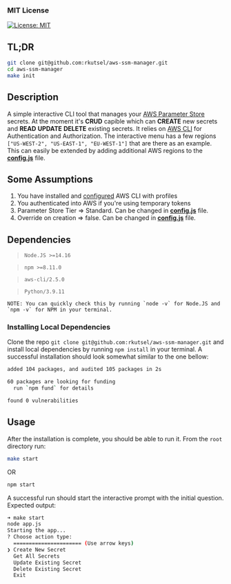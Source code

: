 ### MIT License

[![License: MIT](https://img.shields.io/badge/License-MIT-yellow.svg)](https://opensource.org/licenses/MIT)

## TL;DR

```bash
git clone git@github.com:rkutsel/aws-ssm-manager.git
cd aws-ssm-manager
make init
```

## Description

A simple interactive CLI tool that manages your [AWS Parameter Store](https://docs.aws.amazon.com/systems-manager/latest/userguide/systems-manager-parameter-store.html) secrets. At the moment it's **CRUD** capible which can **CREATE** new secrets and **READ** **UPDATE** **DELETE** existing secrets. It relies on [AWS CLI](https://aws.amazon.com/cli/) for Authentication and Authorization. The interactive menu has a few regions `["US-WEST-2", "US-EAST-1", "EU-WEST-1"]` that are there as an example. This can easily be extended by adding additional AWS regions to the **[config.js](https://github.com/rkutsel/aws-ssm-manager/blob/main/config.js)** file.

## Some Assumptions

1. You have installed and [configured](https://docs.aws.amazon.com/cli/latest/userguide/cli-configure-quickstart.html) AWS CLI with profiles
2. You authenticated into AWS if you're using temporary tokens
3. Parameter Store Tier => Standard. Can be changed in **[config.js](https://github.com/rkutsel/aws-ssm-manager/blob/main/config.js)** file.
4. Override on creation => false. Can be changed in **[config.js](https://github.com/rkutsel/aws-ssm-manager/blob/main/config.js)** file.

## Dependencies

> `Node.JS >=14.16`

> `npm >=8.11.0`

> `aws-cli/2.5.0`

> `Python/3.9.11`

`` NOTE: You can quickly check this by running `node -v` for Node.JS and `npm -v` for NPM in your terminal. ``

### Installing Local Dependencies

Clone the repo `git clone git@github.com:rkutsel/aws-ssm-manager.git` and install local dependencies by running `npm install` in your terminal. A successful installation should look somewhat similar to the one bellow:

```bash
added 104 packages, and audited 105 packages in 2s

60 packages are looking for funding
  run `npm fund` for details

found 0 vulnerabilities
```

## Usage

After the installation is complete, you should be able to run it. From the `root` directory run:

```bash
make start
```

OR

```bash
npm start
```

A successful run should start the interactive prompt with the initial question. Expected output:

```bash
➜ make start
node app.js
Starting the app...
? Choose action type:
  ====================== (Use arrow keys)
❯ Create New Secret
  Get All Secrets
  Update Existing Secret
  Delete Existing Secret
  Exit
```
